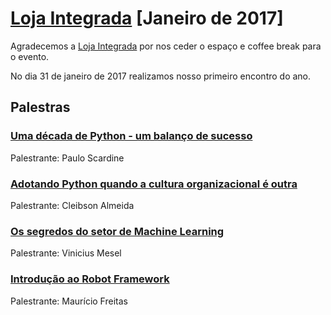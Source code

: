 # [Loja Integrada][0] [Janeiro de 2017]

Agradecemos a [Loja Integrada][1] por nos ceder o espaço e coffee break para o evento.

No dia 31 de janeiro de 2017 realizamos nosso primeiro encontro do ano.

## Palestras

### [Uma década de Python - um balanço de sucesso][2]

Palestrante: Paulo Scardine

### [Adotando Python quando a cultura organizacional é outra][3]

Palestrante: Cleibson Almeida

### [Os segredos do setor de Machine Learning][6]

Palestrante: Vinicius Mesel

### [Introdução ao Robot Framework][5]

Palestrante: Maurício Freitas



[0]: https://www.meetup.com/pt-BR/Grupy-SP/events/LINK
[1]: https://lojaintegrada.com.br/
[2]: https://goo.gl/G0bCCj
[3]: https://www.scribd.com/document/339429008/Grupy-Python-in-Rigid-Culture?secret_password=mPiNOOItMArQAzduXTF4
[5]: https://github.com/meunomemauricio/robot-tutorial/blob/master/presentation/Presentation.pdf
[6]: https://github.com/vmesel/slides/